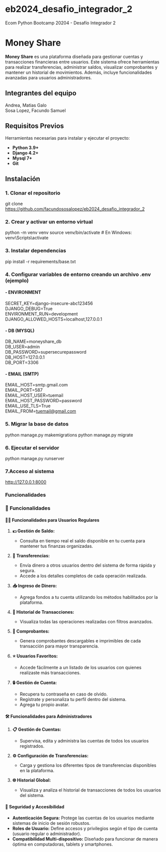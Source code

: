 # eb2024_desafio_integrador_2
Ecom Python Bootcamp 20204 - Desafío Integrador 2

# Money Share

**Money Share** es una plataforma diseñada para gestionar cuentas y transacciones financieras entre usuarios. Este sistema ofrece herramientas para realizar transferencias, administrar saldos, visualizar comprobantes y mantener un historial de movimientos. Además, incluye funcionalidades avanzadas para usuarios administradores.

## Integrantes del equipo
Andrea, Matias Galo <br>
Sosa Lopez, Facundo Samuel

## Requisitos Previos

Herramientas necesarias para instalar y ejecutar el proyecto:
- **Python 3.9+**
- **Django 4.2+**
- **Mysql 7+**
- **Git**

## Instalación

### 1. Clonar el repositorio
git clone https://github.com/facundososalopez/eb2024_desafio_integrador_2
### 2. Crear y activar un entorno virtual
python -m venv venv
source venv/bin/activate  # En Windows: venv\Scripts\activate
### 3. Instalar dependencias
pip install -r requirements/base.txt
### 4. Configurar variables de entorno creando un archivo .env (ejemplo)
#### - ENVIRONMENT
  SECRET_KEY=django-insecure-abc123456<br>
  DJANGO_DEBUG=True<br>
  ENVIRONMENT_RUN=development<br>
  DJANGO_ALLOWED_HOSTS=localhost,127.0.0.1<br>
#### - DB (MYSQL)
  DB_NAME=moneyshare_db<br>
  DB_USER=admin<br>
  DB_PASSWORD=supersecurepassword<br>
  DB_HOST=127.0.0.1<br>
  DB_PORT=3306<br>
#### - EMAIL (SMTP)
  EMAIL_HOST=smtp.gmail.com<br>
  EMAIL_PORT=587<br>
  EMAIL_HOST_USER=tuemail<br>
  EMAIL_HOST_PASSWORD=password<br>
  EMAIL_USE_TLS=True<br>
  EMAIL_FROM=tuemail@gmail.com
  
### 5. Migrar la base de datos
python manage.py makemigrations
python manage.py migrate
### 6. Ejecutar el servidor
python manage.py runserver
### 7.Acceso al sistema
http://127.0.0.1:8000

### Funcionalidades

### 🚀 **Funcionalidades**

#### 🧑‍💻 **Funcionalidades para Usuarios Regulares**

1. **💵 Gestión de Saldo:**
   - Consulta en tiempo real el saldo disponible en tu cuenta para mantener tus finanzas organizadas.

2. **🔄 Transferencias:**
   - Envía dinero a otros usuarios dentro del sistema de forma rápida y segura.
   - Accede a los detalles completos de cada operación realizada.

3. **📥 Ingreso de Dinero:**
   - Agrega fondos a tu cuenta utilizando los métodos habilitados por la plataforma.

4. **📜 Historial de Transacciones:**
   - Visualiza todas las operaciones realizadas con filtros avanzados.

5. **📑 Comprobantes:**
   - Genera comprobantes descargables e imprimibles de cada transacción para mayor transparencia.

6. **⭐ Usuarios Favoritos:**
   - Accede fácilmente a un listado de los usuarios con quienes realizaste más transacciones.

7. **🔒 Gestión de Cuenta:**
   - Recupera tu contraseña en caso de olvido.
   - Regístrate y personaliza tu perfil dentro del sistema.
   - Agrega tu propio avatar.

#### 🛠️ **Funcionalidades para Administradores**

1. **📋 Gestión de Cuentas:**
   - Supervisa, edita y administra las cuentas de todos los usuarios registrados.

2. **⚙️ Configuración de Transferencias:**
   - Carga y gestiona los diferentes tipos de transferencias disponibles en la plataforma.

3. **🌐 Historial Global:**
   - Visualiza y analiza el historial de transacciones de todos los usuarios del sistema.


#### 🔐 **Seguridad y Accesibilidad**

- **Autenticación Segura:** Protege las cuentas de los usuarios mediante sistemas de inicio de sesión robustos.
- **Roles de Usuario:** Define accesos y privilegios según el tipo de cuenta (usuario regular o administrador).
- **Compatibilidad Multi-dispositivo:** Diseñado para funcionar de manera óptima en computadoras, tablets y smartphones.
 
